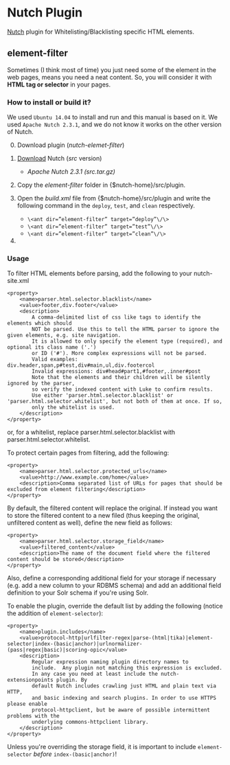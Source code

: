# Nutch Plugin
[Nutch](http://nutch.apache.org/) plugin for Whitelisting/Blacklisting specific HTML elements.

## element-filter
Sometimes (I think most of time) you just need some of the element in the web pages, means you need a neat content. So, you will consider it with **HTML tag or selector** in your pages.

### How to install or build it?
We used `Ubuntu 14.04` to install and run and this manual is based on it. We used `Apache Nutch 2.3.1`, and we do not know it works on the other version of Nutch.


0. Download plugin (_nutch-elemet-filter_)

1. [Download](http://nutch.apache.org/downloads.html) Nutch (_src_ version) 
	- _Apache Nutch 2.3.1 (src.tar.gz)_
2. Copy the _element-filter_ folder in {$nutch-home}/src/plugin.
3. Open the _build.xml_ file from {$nutch-home}/src/plugin and write the following command in the `deploy`, `test`, and `clean` respectively.

	- `\<ant dir=”element-filter” target=”deploy”\/\>`
	- `\<ant dir=”element-filter” target=”test”\/\>`
	- `\<ant dir=”element-filter” target=”clean”\/\>`
	
4. 

### Usage
To filter HTML elements before parsing, add the following to your nutch-site.xml

    <property>
        <name>parser.html.selector.blacklist</name>
        <value>footer,div.footer</value>
        <description>
            A comma-delimited list of css like tags to identify the elements which should
            NOT be parsed. Use this to tell the HTML parser to ignore the given elements, e.g. site navigation.
            It is allowed to only specify the element type (required), and optional its class name ('.')
            or ID ('#'). More complex expressions will not be parsed.
            Valid examples: div.header,span,p#test,div#main,ul,div.footercol
            Invalid expressions: div#head#part1,#footer,.inner#post
            Note that the elements and their children will be silently ignored by the parser,
            so verify the indexed content with Luke to confirm results.
            Use either 'parser.html.selector.blacklist' or 'parser.html.selector.whitelist', but not both of them at once. If so,
            only the whitelist is used.
        </description>
    </property>

or, for a whitelist, replace parser.html.selector.blacklist with parser.html.selector.whitelist.

To protect certain pages from filtering, add the following:

    <property>
        <name>parser.html.selector.protected_urls</name>
        <value>http://www.example.com/home</value>
        <description>Comma separated list of URLs for pages that should be excluded from element filtering</description>
    </property>

By default, the filtered content will replace the original. If instead you want to store the filtered content to a new filed (thus keeping the original, unfiltered content as well), define the new field as follows:

    <property>
        <name>parser.html.selector.storage_field</name>
        <value>filtered_content</value>
        <description>The name of the document field where the filtered content should be stored</description>
    </property>

Also, define a corresponding additional field for your storage if necessary (e.g. add a new column to your RDBMS schema) and add an additional field definition to your Solr schema if you're using Solr.

To enable the plugin, override the default list by adding the following (notice the addition of `element-selector`):

    <property>
    	<name>plugin.includes</name>
		<value>protocol-http|urlfilter-regex|parse-(html|tika)|element-selector|index-(basic|anchor)|urlnormalizer-(pass|regex|basic)|scoring-opic</value>
		<description>
			Regular expression naming plugin directory names to
			include.  Any plugin not matching this expression is excluded.
			In any case you need at least include the nutch-extensionpoints plugin. By
			default Nutch includes crawling just HTML and plain text via HTTP,
			and basic indexing and search plugins. In order to use HTTPS please enable 
			protocol-httpclient, but be aware of possible intermittent problems with the 
			underlying commons-httpclient library.
		</description>
	</property>
    
Unless you're overriding the storage field, it is important to include `element-selector` _before_ `index-(basic|anchor)`!
